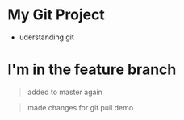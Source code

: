 # My Git Project
- uderstanding git

# I'm in the feature branch

>added to master again

>made changes for git pull demo
